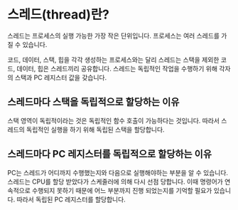 # 스레드(thread)란?

스레드는 프로세스의 실행 가능한 가장 작은 단위입니다. 프로세스는 여러 스레드를 가질 수 있습니다. 

코드, 데이터, 스택, 힙을 각각 생성하는 프로세스와는 달리 스레드는 스택을 제외한 코드, 데이터, 힙은 스레드끼리 공유합니다. 스레드는 독립적인 작업을 수행하기 위해 각자의 스택과 PC 레지스터 값을 갖습니다.

## 스레드마다 스택을 독립적으로 할당하는 이유

스택 영역이 독립적이라는 것은 독립적인 함수 호출이 가능하다는 것입니다. 따라서 스레드의 독립적인 실행을 하기 위해 독립된 스택을 할당합니다.

## 스레드마다 PC 레지스터를 독립적으로 할당하는 이유

PC는 스레드가 어디까지 수행했는지와 다음으로 실행해야하는 부분을 알 수 있습니다. 스레드는 CPU를 할당 받았다가 스케줄러에 의해 다시 선점 당합니다. 이때 명령어가 연속적으로 수행되지 못하기 때문에 어느 부분까지 진행 되었는지를 기억할 필요가 있습니다. 따라서 독립된 PC 레지스터를 할당합니다.